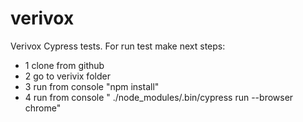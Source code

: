 # verivox
 Verivox Cypress tests. For run test make next steps:
* 1 clone from github
* 2 go to verivix folder
* 3 run from console "npm install"
* 4 run from console " ./node_modules/.bin/cypress run --browser chrome"
